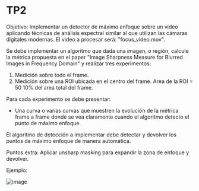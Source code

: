 # TP2
Objetivo:
Implementar un detector de máximo enfoque sobre un video aplicando técnicas de análisis espectral similar al que utilizan las cámaras digitales modernas. El video a procesar será: "focus_video.mov".

Se debe implementar un algoritmo que dada una imagen, o región, calcule la métrica propuesta en el paper "Image Sharpness Measure for Blurred Images in Frequency Domain" y realizar tres experimentos:
1. Medición sobre todo el frame.
2. Medición sobre una ROI ubicada en el centro del frame. Area de la ROI = 50 10% del area total del frame.

Para cada experimento se debe presentar:
- Una curva o varias curvas que muestren la evolución de la métrica frame a frame donde se vea claramente cuando el algoritmo detecto el punto
de máximo enfoque.

El algoritmo de detección a implementar debe detectar y devolver los puntos de máximo enfoque de manera automática.

Puntos extra: Aplicar unsharp masking para expandir la zona de enfoque y devolver.

Ejemplo:

![image](https://github.com/user-attachments/assets/7b447ea7-95d5-4afb-b770-dc40a2f2a448)

